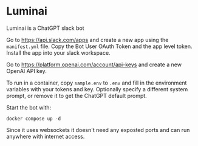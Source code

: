 # Luminai

Luminai is a ChatGPT slack bot

Go to https://api.slack.com/apps and create a new app using the `manifest.yml` file. Copy the Bot User OAuth Token and the app level token. Install the app into your slack workspace.

Go to https://platform.openai.com/account/api-keys and create a new OpenAI API key.

To run in a container, copy `sample.env` to `.env` and fill in the environment variables with your tokens and key. Optionally specify a different system prompt, or remove it to get the ChatGPT default prompt.

Start the bot with:
```
docker compose up -d
```

Since it uses websockets it doesn't need any exposted ports and can run anywhere with internet access.
